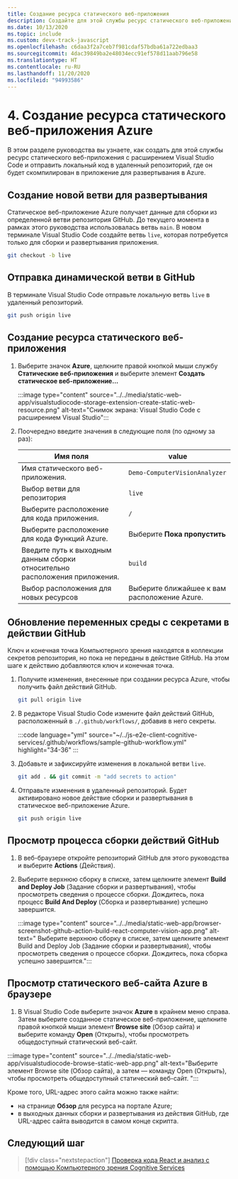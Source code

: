 ```yaml
---
title: Создание ресурса статического веб-приложения
description: Создайте для этой службы ресурс статического веб-приложения с расширением Visual Studio Code.
ms.date: 10/13/2020
ms.topic: include
ms.custom: devx-track-javascript
ms.openlocfilehash: c6daa3f2a7ceb7f981cdaf57bdba61a722edbaa3
ms.sourcegitcommit: 4dac39849ba2e48034ecc91ef578d11aab796e58
ms.translationtype: HT
ms.contentlocale: ru-RU
ms.lasthandoff: 11/20/2020
ms.locfileid: "94993586"
---
```

# <a name="4-create-azure-static-web-app-resource"></a>4. Создание ресурса статического веб-приложения Azure

В этом разделе руководства вы узнаете, как создать для этой службы ресурс статического веб-приложения с расширением Visual Studio Code и отправить локальный код в удаленный репозиторий, где он будет скомпилирован в приложение для развертывания в Azure.

## <a name="create-a-new-branch-dedicated-to-deployment"></a>Создание новой ветви для развертывания

Статическое веб-приложение Azure получает данные для сборки из определенной ветви репозитория GitHub. До текущего момента в рамках этого руководства использовалась ветвь `main`. В новом терминале Visual Studio Code создайте ветвь `live`, которая потребуется только для сборки и развертывания приложения.

```bash
git checkout -b live
```

## <a name="push-the-live-branch-to-github"></a>Отправка динамической ветви в GitHub

В терминале Visual Studio Code отправьте локальную ветвь `live` в удаленный репозиторий.

```bash
git push origin live
```

## <a name="create-a-static-web-app-resource"></a>Создание ресурса статического веб-приложения

1. Выберите значок **Azure**, щелкните правой кнопкой мыши службу **Статические веб-приложения** и выберите элемент **Создать статическое веб-приложение...** 

    :::image type="content" source="../../media/static-web-app/visualstudiocode-storage-extension-create-static-web-resource.png" alt-text="Снимок экрана: Visual Studio Code с расширением Visual Studio":::

1. Поочередно введите значения в следующие поля (по одному за раз): 

    |Имя поля| value|
    |--|--|
    |Имя статического веб-приложения.|`Demo-ComputerVisionAnalyzer`|
    |Выбор ветви для репозитория|`live`| 
    |Выберите расположение для кода приложения.|`/`|
    |Выберите расположение для кода Функций Azure.|Выберите **Пока пропустить**|
    |Введите путь к выходным данным сборки относительно расположения приложения.|`build`|
    |Выбор расположения для новых ресурсов|Выберите ближайшее к вам расположение Azure.|

## <a name="update-the-github-action-with-secret-environment-variables"></a>Обновление переменных среды с секретами в действии GitHub

Ключ и конечная точка Компьютерного зрения находятся в коллекции секретов репозитория, но пока не переданы в действие GitHub. На этом шаге к действию добавляются ключ и конечная точка.

1. Получите изменения, внесенные при создании ресурса Azure, чтобы получить файл действий GitHub.

    ```bash
    git pull origin live
    ```

1. В редакторе Visual Studio Code измените файл действий GitHub, расположенный в `./.github/workflows/`, добавив в него секреты. 

    :::code language="yml" source="~/../js-e2e-client-cognitive-services/.github/workflows/sample-github-workflow.yml" highlight="34-36" :::

    
1. Добавьте и зафиксируйте изменения в локальной ветви `live`.

    ```bash
    git add . && git commit -m "add secrets to action"
    ```

1. Отправьте изменения в удаленный репозиторий. Будет активировано новое действие сборки и развертывания в статическое веб-приложение Azure.

    ```bash
    git push origin live
    ```

## <a name="view-the-github-action-build-process"></a>Просмотр процесса сборки действий GitHub

1. В веб-браузере откройте репозиторий GitHub для этого руководства и выберите **Actions** (Действия). 

1. Выберите верхнюю сборку в списке, затем щелкните элемент **Build and Deploy Job** (Задание сборки и развертывания), чтобы просмотреть сведения о процессе сборки. Дождитесь, пока процесс **Build And Deploy** (Сборка и развертывание) успешно завершится.

    :::image type="content" source="../../media/static-web-app/browser-screenshot-github-action-build-react-computer-vision-app.png" alt-text=" Выберите верхнюю сборку в списке, затем щелкните элемент Build and Deploy Job (Задание сборки и развертывания), чтобы просмотреть сведения о процессе сборки. Дождитесь, пока сборка успешно завершится.":::

## <a name="view-azure-static-web-site-in-browser"></a>Просмотр статического веб-сайта Azure в браузере

1. В Visual Studio Code выберите значок **Azure** в крайнем меню справа. Затем выберите созданное статическое веб-приложение, щелкните правой кнопкой мыши элемент **Browse site** (Обзор сайта) и выберите команду **Open** (Открыть), чтобы просмотреть общедоступный статический веб-сайт. 

:::image type="content" source="../../media/static-web-app/visualstudiocode-browse-static-web-app.png" alt-text="Выберите элемент Browse site (Обзор сайта), а затем — команду Open (Открыть), чтобы просмотреть общедоступный статический веб-сайт. ":::

Кроме того, URL-адрес этого сайта можно также найти:
* на странице **Обзор** для ресурса на портале Azure;
* в выходных данных сборки и развертывания из действия GitHub, где URL-адрес сайта выводится в самом конце скрипта. 

## <a name="next-step"></a>Следующий шаг

> [!div class="nextstepaction"]
> [Проверка кода React и анализ с помощью Компьютерного зрения Cognitive Services](add-computer-vision-react-app.md)